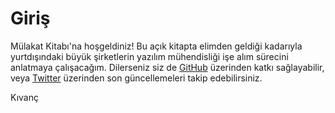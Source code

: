 # Giriş

Mülakat Kitabı'na hoşgeldiniz! Bu açık kitapta elimden geldiği kadarıyla yurtdışındaki büyük şirketlerin yazılım mühendisliği işe alım sürecini anlatmaya çalışacağım. Dilerseniz siz de [GitHub](https://github.com/kyzn/mulakatkitabi/) üzerinden katkı sağlayabilir, veya [Twitter](https://twitter.com/mulakatkitabi) üzerinden son güncellemeleri takip edebilirsiniz.

Kıvanç